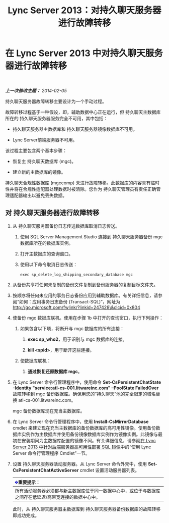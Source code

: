 ﻿---
title: Lync Server 2013：对持久聊天服务器进行故障转移
TOCTitle: 对持久聊天服务器进行故障转移
ms:assetid: 2cd79ffd-fee6-44ce-96cf-b98bf25e2690
ms:mtpsurl: https://technet.microsoft.com/zh-cn/library/JJ204772(v=OCS.15)
ms:contentKeyID: 49312354
ms.date: 05/19/2016
mtps_version: v=OCS.15
ms.translationtype: HT
---

# 在 Lync Server 2013 中对持久聊天服务器进行故障转移

 

_**上一次修改主题：** 2014-02-05_

持久聊天服务器故障转移主要设计为一个手动过程。

故障转移过程基于一种假设，即，辅助数据中心正在运行，但 持久聊天主数据库所在的 持久聊天服务器服务完全不可用，其中包括：

  - 持久聊天服务器主数据库和 持久聊天服务器镜像数据库不可用。

  - Lync Server前端服务器不可用。

该过程主要包含两个基本步骤：

  - 恢复主 持久聊天数据库 (mgc)。

  - 建立新的主数据库的镜像。

持久聊天合规性数据库 (mgccomp) 未进行故障转移。此数据库的内容具有临时性并将在合规性适配器处理数据时被清除。您作为 持久聊天管理员有责任正确管理适配器输出以避免丢失数据。

## 对 持久聊天服务器进行故障转移

1.  从 持久聊天服务器备份日志传送数据库取消日志传送。
    
    1.  使用 SQL Server Management Studio 连接到 持久聊天服务器备份 mgc 数据库所在的数据库实例。
    
    2.  打开主数据库的查询窗口。
    
    3.  使用以下命令取消日志传送：
        
            exec sp_delete_log_shipping_secondary_database mgc

2.  从备份共享将任何未复制的备份文件复制到备份服务器的复制目标文件夹。

3.  按顺序将任何未应用的事务日志备份应用到辅助数据库。有关详细信息，请参阅“如何：应用事务日志备份 (Transact-SQL)”，网址为 http://go.microsoft.com/fwlink/?linkid=247428\&clcid=0x804

4.  使备份 mgc 数据库联机。使用在步骤 1b 中打开的查询窗口，执行下列操作：
    
    1.  如果包含以下项，将断开与 mgc 数据库的所有连接：
        
        1.  **exec sp\_who2**，用于识别与 mgc 数据库的连接。
        
        2.  **kill \<spid\>**，用于断开这些连接。
    
    2.  使数据库联机：
        
        1.  **通过恢复还原数据库 mgc**。

5.  在 Lync Server 命令行管理程序中，使用命令 **Set-CsPersistentChatState -Identity "service:atl-cs-001.litwareinc.com" –PoolState FailedOver** 故障转移到 mgc 备份数据库。确保用您的“持久聊天”池的完全限定的域名替换 atl-cs-001.litwareinc.com。
    
    mgc 备份数据库现在充当主数据库。

6.  在 Lync Server 命令行管理程序中，使用 **Install-CsMirrorDatabase** cmdlet 来建立现在充当主数据库的备份数据库的高可用性镜像。使用备份数据库实例作为主数据库并使用备份镜像数据库实例作为镜像实例。此镜像与最初在安装期间为主数据库配置的镜像不同。有关详细信息，请参阅[在 Lync Server 2013 中针对后端服务器高可用性部署 SQL 镜像](lync-server-2013-deploying-sql-mirroring-for-back-end-server-high-availability.md)中的“使用 Lync Server 命令行管理程序 Cmdlet”一节。

7.  设置 持久聊天服务器活动服务器。从 Lync Server 命令外壳中，使用 **Set-CsPersistentChatActiveServer** cmdlet 设置活动服务器列表。
    
    <table>
    <thead>
    <tr class="header">
    <th><img src="images/Gg398794.important(OCS.15).gif" title="important" alt="important" />重要提示：</th>
    </tr>
    </thead>
    <tbody>
    <tr class="odd">
    <td>所有活动服务器必须都与新主数据库位于同一数据中心中，或位于与数据库之间存在低延迟/高带宽连接的数据中心中。</td>
    </tr>
    </tbody>
    </table>
    
    此时，从 持久聊天服务器主数据库到 持久聊天服务器备份数据库的故障转移即成功完成。

